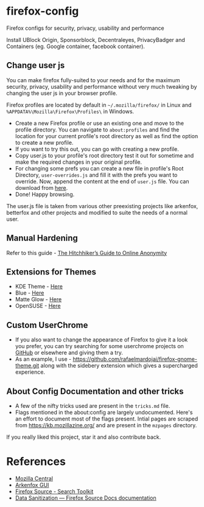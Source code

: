 # firefox-config
Firefox configs for security, privacy, usability and performance

Install UBlock Origin, Sponsorblock, Decentraleyes, PrivacyBadger and Containers (eg. Google container, facebook container).

## Change user js

You can make firefox fully-suited to your needs and for the maximum security, privacy, usability and performance without very much tweaking by changing the user js in your browser profile.

Firefox profiles are located by default in `~/.mozilla/firefox/` in Linux and `%APPDATA%\Mozilla\Firefox\Profiles\` in Windows.


- Create a new Firefox profile or use an existing one and move to the profile directory. You can navigate to `about:profiles` and find the location for your current profile's root directory as well as find the option to create a new profile.
- If you want to try this out, you can go with creating a new profile.
- Copy user.js to your profile's root directory test it out for sometime and make the required changes in your original profile.
- For changing some prefs you can create a new file in profile's Root Directory, `user-overrides.js` and fill it with the prefs you want to override. Now, append the content at the end of `user.js` file. You can download from [here](https://github.com/prirai/firefox-config/raw/main/user.js).
- Done! Happy browsing.

The user.js file is taken from various other preexisting projects like arkenfox, betterfox and other projects and modified to suite the needs of a normal user.

## Manual Hardening

Refer to this guide - [The Hitchhiker’s Guide to Online Anonymity](https://anonymousplanet.org/guide.html#firefox-1)

## Extensions for Themes

- KDE Theme - [Here](https://addons.mozilla.org/en-US/firefox/addon/astitva-kde/?utm_source=addons.mozilla.org&utm_medium=referral&utm_content=search)
- Blue - [Here](https://addons.mozilla.org/en-US/firefox/addon/astitva-blue/?utm_source=addons.mozilla.org&utm_medium=referral&utm_content=search)
- Matte Glow - [Here](https://addons.mozilla.org/en-US/firefox/addon/astitva-matte-glow/?utm_source=addons.mozilla.org&utm_medium=referral&utm_content=search)
- OpenSUSE - [Here](https://addons.mozilla.org/en-US/firefox/addon/astitva-opensuse/?utm_source=addons.mozilla.org&utm_medium=referral&utm_content=search)

## Custom UserChrome

- If you also want to change the appearance of Firefox to give it a look you prefer, you can try searching for some userchrome projects on [GitHub](https://github.com/search?q=firefox%20userchrome&type=repositories) or elsewhere and giving them a try.
- As an example, I use - https://github.com/rafaelmardojai/firefox-gnome-theme.git along with the sidebery extension which gives a supercharged experience.

## About Config Documentation and other tricks

- A few of the nifty tricks used are present in the `tricks.md` file.
- Flags mentioned in the about:config are largely undocumented. Here's an effort to document most of the flags present. Intial pages are scraped from https://kb.mozillazine.org/ and are present in the `mzpages` directory.

If you really liked this project, star it and also contribute back.

# References

- [Mozilla Central](https://searchfox.org/mozilla-central/source/browser/components/)
- [Arkenfox GUI](https://arkenfox.github.io/gui/)
- [Firefox Source - Search Toolkit](https://firefox-source-docs.mozilla.org/toolkit/search/)
- [Data Sanitization — Firefox Source Docs documentation](https://firefox-source-docs.mozilla.org/toolkit/components/antitracking/anti-tracking/data-sanitization/index.html)
